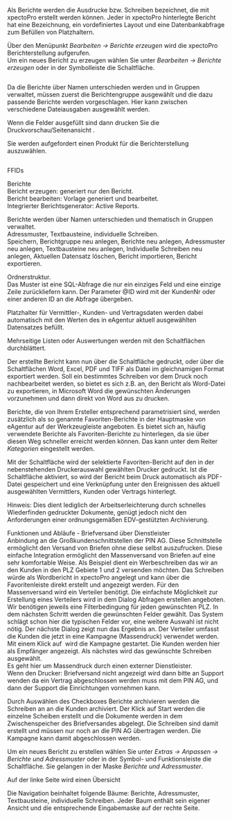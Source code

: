 <!DOCTYPE html>
<html>
<head>
<meta charset="utf-8">
<meta name="viewport" content="width=device-width, initial-scale=1.0">
<title>800_Berichte_erzeugen.md</title>
<link rel="stylesheet" href="https://stackedit.io/res-min/themes/base.css" />
<script type="text/javascript" src="https://cdn.mathjax.org/mathjax/latest/MathJax.js?config=TeX-AMS_HTML"></script>
</head>
<body><div class="container"><p>Als Berichte werden die Ausdrucke bzw. Schreiben bezeichnet, die mit xpectoPro erstellt werden können. Jeder in xpectoPro hinterlegte Bericht hat eine Bezeichnung, ein vordefiniertes Layout und eine Datenbankabfrage zum Befüllen von Platzhaltern. </p>

<p>Über den Menüpunkt  <em>Bearbeiten → Berichte erzeugen</em> wird die xpectoPro Berichterstellung aufgerufen.  <br>
Um ein neues Bericht zu erzeugen wählen Sie unter <em>Bearbeiten → Berichte erzeugen</em> oder in der Symbolleiste die Schaltfläche<img src="http://xpecto.github.io/docs/img/img_1429027617646.png" alt="" title="">.</p>

<p><img src="http://xpecto.github.io/docs/img/img_1439379073314.png" alt="" title=""></p>

<p>Da die Berichte über Namen unterschieden werden und in Gruppen verwaltet, müssen zuerst die Berichtengruppe ausgewählt und die dazu passende Berichte werden vorgeschlagen. Hier kann zwischen verschiedene Dateiausgaben ausgewählt werden. </p>

<p>Wenn die Felder ausgefüllt sind dann drucken Sie die Druckvorschau/Seitenansicht  <img src="http://xpecto.github.io/docs/img/img_1435072419471.png" alt="" title="">. </p>

<p>Sie werden aufgefordert einen Produkt für die Berichterstellung auszuwählen. <br>
<img src="http://xpecto.github.io/docs/img/img_1435072508917.png" alt="" title=""></p>

<p><img src="http://xpecto.github.io/docs/img/img_1435071898992.png" alt="" title=""></p>

<p>FFIDs </p>

<p>Berichte  <br>
Bericht erzeugen: generiert nur den Bericht.  <br>
Bericht bearbeiten: Vorlage generiert und bearbeitet. <img src="http://xpecto.github.io/docs/img/img_1429027648565.png" alt="" title=""> <br>
Integrierter Berichtsgenerator: Active Reports. </p>

<p>Berichte werden über Namen unterschieden und thematisch in Gruppen verwaltet.  <br>
Adressmuster, Textbausteine, individuelle Schreiben.  <br>
Speichern, Berichtgruppe neu anlegen, Berichte neu anlegen, Adressmuster neu anlegen, Textbausteine neu anlegen, Individuelle Schreiben neu anlegen, Aktuellen Datensatz löschen, Bericht importieren, Bericht exportieren. </p>

<p>Ordnerstruktur.  <br>
Das Muster ist eine SQL-Abfrage die nur ein einziges Feld und eine einzige Zeile zurückliefern kann. Der Parameter @ID wird mit der KundenNr oder einer anderen ID an die Abfrage übergeben.</p>

<p>Platzhalter für Vermittler-, Kunden- und Vertragsdaten werden dabei automatisch mit den Werten des in eAgentur aktuell ausgewählten Datensatzes befüllt.</p>

<p>Mehrseitige Listen oder Auswertungen werden mit den Schaltflächen  durchblättert.</p>

<p>Der erstellte Bericht kann nun über die Schaltfläche gedruckt, oder über die Schaltflächen Word, Excel, PDF und TIFF als Datei im gleichnamigen Format exportiert werden. Soll ein bestimmtes Schreiben vor dem Druck noch nachbearbeitet werden, so bietet es sich z.B. an, den Bericht als Word-Datei zu exportieren, in Microsoft Word die gewünschten Änderungen vorzunehmen und dann direkt von Word aus zu drucken.</p>

<p>Berichte, die von Ihrem Ersteller entsprechend parametrisiert sind, werden zusätzlich als so genannte Favoriten-Berichte in der Hauptmaske von eAgentur auf der Werkzeugleiste angeboten. Es bietet sich an, häufig verwendete Berichte als Favoriten-Berichte zu hinterlegen, da sie über diesen Weg schneller erreicht werden können. Das kann unter dem Reiter <em>Kategorien</em> eingestellt werden.</p>

<p>Mit der Schaltfläche wird der selektierte Favoriten-Bericht auf den in der nebenstehenden Druckerauswahl gewählten Drucker gedruckt. Ist die Schaltfläche aktiviert, so wird der Bericht beim Druck automatisch als PDF-Datei gespeichert und eine Verknüpfung unter den Ereignissen des aktuell ausgewählten Vermittlers, Kunden oder Vertrags hinterlegt.</p>

<p>Hinweis: Dies dient lediglich der Arbeitserleichterung durch schnelles Wiederfinden gedruckter Dokumente, genügt jedoch nicht den Anforderungen einer ordnungsgemäßen EDV-gestützten Archivierung.</p>

<p>Funktionen und Abläufe - Briefversand über Dienstleister  <br>
Anbindung an die Großkundenschnittstellen der PIN AG. Diese Schnittstelle ermöglicht den Versand von Briefen ohne diese selbst auszufrucken. Diese einfache Integration ermöglicht den Massenversand von Briefen auf eine sehr komfortable Weise. Als Beispiel dient ein Werbeschreiben das wir an den Kunden in den PLZ Gebiete 1 und 2 versenden möchten. Das Schreiben würde als Wordbericht in xpectoPro angelegt und kann über die Favoritenleiste   direkt erstellt und angezeigt werden. Für den Massenversand wird ein Verteiler benötigt. Die einfachste Möglichkeit zur Erstellung eines Verteilers wird in dem Dialog Abfragen erstellen angeboten. <br>
Wir benötigen jeweils eine Filterbedingung für jeden gewünschten PLZ. In dem nächsten Schritt werden die gewünschten Felder gewählt. Das System schlägt schon hier die typischen Felder vor, eine weitere Auswahl ist nicht nötig. Der nächste Dialog zeigt nun das Ergebnis an. Der Verteiler umfasst die Kunden die jetzt in eine Kampagne (Massendruck) verwendet werden. Mit einem Klick auf <img src="http://xpecto.github.io/docs/img/img_1429266575881.png" alt="" title=""> wird die Kampagne gestartet. Die Kunden werden hier als Empfänger angezeigt. Als nächstes wird das gewünschte Schreiben ausgewählt. <br>
Es geht hier um Massendruck durch einen externer Dienstleister. <br>
Wenn den Drucker: Briefversand nicht angezeigt wird dann bitte an Support wenden da ein Vertrag abgeschlossen werden muss mit dem PIN AG, und dann der Support die Einrichtungen vornehmen kann. </p>

<p>Durch Auswählen des Checkboxes Berichte archivieren werden die Schreiben an an die Kunden archiviert. Der Klick auf Start werden die einzelne Scheiben erstellt und die Dokumente werden in dem Zwischenspeicher des Briefversandes abgelegt. Die Schreiben sind damit erstellt und müssen nur noch an die PIN AG übertragen werden. Die Kampagne kann damit abgeschlossen werden.</p>

<p>Um ein neues Bericht zu erstellen wählen Sie unter <em>Extras → Anpassen → Berichte und Adressmuster</em> oder in der Symbol- und Funktionsleiste die Schaltfläche<img src="http://xpecto.github.io/docs/img/img_1429027648565.png" alt="" title="">.  Sie gelangen in der Maske <em>Berichte und Adressmuster</em>.</p>

<p>Auf der linke Seite wird einen Übersicht </p>

<p>Die Navigation beinhaltet folgende Bäume: Berichte, Adressmuster, Textbausteine, individuelle Schreiben. Jeder Baum enthält sein eigener Ansicht und die entsprechende Eingabemaske auf der rechte Seite.</p></div></body>
</html>